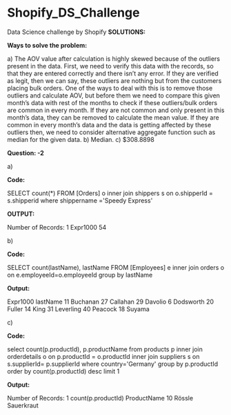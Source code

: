 # Shopify_DS_Challenge
Data Science challenge by Shopify
**SOLUTIONS:**

**Ways to solve the problem:**

a)	The AOV value after calculation is highly skewed because of the outliers present in the data. First, we need to verify this data with the records, so that they are entered correctly and there isn’t any error. If they are verified as legit, then we can say, these outliers are nothing but from the customers placing bulk orders. One of the ways to deal with this is to remove those outliers and calculate AOV, but before them we need to compare this given month’s data with rest of the months to check if these outliers/bulk orders are common in every month. If they are not common and only present in this month’s data, they can be removed to calculate the mean value. If they are common in every month’s data and the data is getting affected by these outliers then, we need to consider alternative aggregate function such as median for the given data.
b)	Median.
c)	$308.8898


**Question: -2**

a)

**Code:**

SELECT count(*) 
FROM [Orders] o 
inner join shippers s on o.shipperId = s.shipperid
where shippername ='Speedy Express'

**OUTPUT:**

Number of Records: 1
Expr1000
54

 

b)

**Code:**

SELECT count(lastName), lastName 
FROM [Employees] e 
inner join orders o on e.employeeId=o.employeeId 
group by  lastName

**Output:**

Expr1000    lastName
  11        Buchanan
  27        Callahan
  29        Davolio
  6         Dodsworth
  20        Fuller
  14        King
  31        Leverling
  40        Peacock
  18        Suyama
  
   
c)

**Code:**

select count(p.productId), p.productName 
from products p inner join orderdetails o on p.productId = o.productId 
inner join suppliers s on s.supplierId= p.supplierId 
where country='Germany' 
group by p.productId 
order by count(p.productId) desc limit 1

**Output:**

Number of Records: 1
count(p.productId)        ProductName
10                        Rössle Sauerkraut


